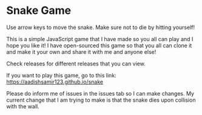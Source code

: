 # Snake Game

Use arrow keys to move the snake.
Make sure not to die by hitting yourself!


This is a simple JavaScript game that I have made so you all can play and I hope you like it!
I have open-sourced this game so that you all can clone it and make it your own and share it with me and anyone else!

Check releases for different releases that you can view.

If you want to play this game, go to this link: https://aadishsamir123.github.io/snake

Please do inform me of issues in the issues tab so I can make changes. My current change that I am trying to make is that the snake dies upon collision with the wall.
